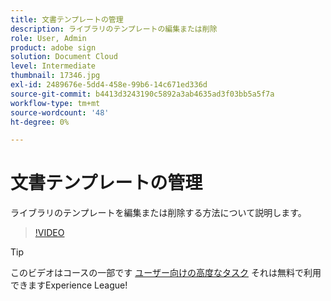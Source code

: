 ```yaml
---
title: 文書テンプレートの管理
description: ライブラリのテンプレートの編集または削除
role: User, Admin
product: adobe sign
solution: Document Cloud
level: Intermediate
thumbnail: 17346.jpg
exl-id: 2489676e-5dd4-458e-99b6-14c671ed336d
source-git-commit: b4413d3243190c5892a3ab4635ad3f03bb5a5f7a
workflow-type: tm+mt
source-wordcount: '48'
ht-degree: 0%

---
```


# 文書テンプレートの管理

ライブラリのテンプレートを編集または削除する方法について説明します。

>[!VIDEO](https://video.tv.adobe.com/v/17346?hidetitle=true)

>[!TIP]
>
>このビデオはコースの一部です [ユーザー向けの高度なタスク](https://experienceleague.adobe.com/?recommended=Sign-U-1-2020.3) それは無料で利用できますExperience League!